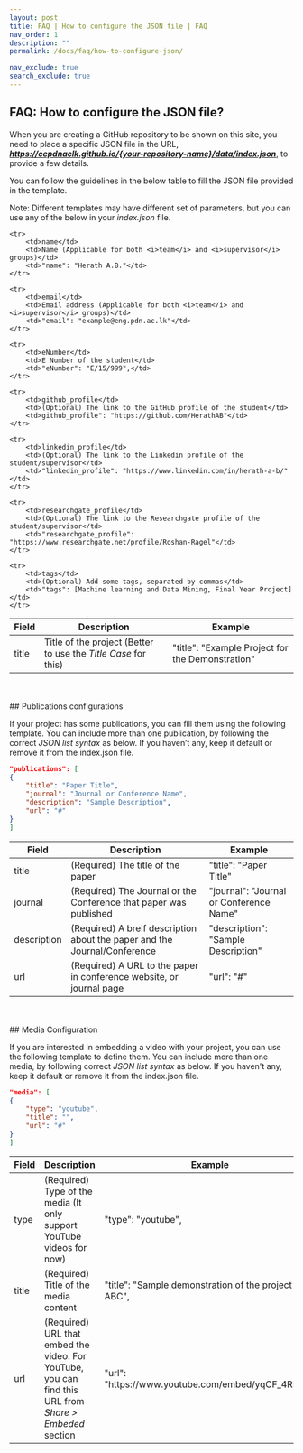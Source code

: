 ```yaml
---
layout: post
title: FAQ | How to configure the JSON file | FAQ
nav_order: 1
description: ""
permalink: /docs/faq/how-to-configure-json/

nav_exclude: true
search_exclude: true
---
```


## FAQ: How to configure the JSON file?

When you are creating a GitHub repository to be shown on this site, you need to place a specific JSON file in the URL,
<i><b>https://cepdnaclk.github.io/{your-repository-name}/data/index.json</b></i>, to provide a few details.

You can follow the guidelines in the below table to fill the JSON file provided in the template.

Note: Different templates may have different set of parameters, but you can use any of the below in your <i>index.json</i> file.

<table class="table table-responsive">
    <thead class="thead-light">
        <tr>
            <th>Field</th>
            <th>Description</th>
            <th>Example</th>
        </tr>
    </thead>
    <tr>
        <td>title</td>
        <td>Title of the project (Better to use the <i>Title Case</i> for this)</td>
        <td>"title": "Example Project for the Demonstration"</td>
    </tr>

    <tr>
        <td>name</td>
        <td>Name (Applicable for both <i>team</i> and <i>supervisor</i> groups)</td>
        <td>"name": "Herath A.B."</td>
    </tr>

    <tr>
        <td>email</td>
        <td>Email address (Applicable for both <i>team</i> and <i>supervisor</i> groups)</td>
        <td>"email": "example@eng.pdn.ac.lk"</td>
    </tr>

    <tr>
        <td>eNumber</td>
        <td>E Number of the student</td>
        <td>"eNumber": "E/15/999",</td>
    </tr>

    <tr>
        <td>github_profile</td>
        <td>(Optional) The link to the GitHub profile of the student</td>
        <td>github_profile": "https://github.com/HerathAB"</td>
    </tr>

    <tr>
        <td>linkedin_profile</td>
        <td>(Optional) The link to the Linkedin profile of the student/supervisor</td>
        <td>"linkedin_profile": "https://www.linkedin.com/in/herath-a-b/"</td>
    </tr>

    <tr>
        <td>researchgate_profile</td>
        <td>(Optional) The link to the Researchgate profile of the student/supervisor</td>
        <td>"researchgate_profile": "https://www.researchgate.net/profile/Roshan-Ragel"</td>
    </tr>

    <tr>
        <td>tags</td>
        <td>(Optional) Add some tags, separated by commas</td>
        <td>"tags": [Machine learning and Data Mining, Final Year Project]</td>
    </tr>
</table>


<br>
<br>
## Publications configurations

If your project has some publications, you can fill them using the following template.
You can include more than one publication, by following the correct <i>JSON list syntax</i> as below.
If you haven’t any, keep it default or remove it from the index.json file.

```json
"publications": [
{
    "title": "Paper Title",
    "journal": "Journal or Conference Name",
    "description": "Sample Description",
    "url": "#"
}
]
```

<table class="table table-responsive">
    <thead class="thead-light">
        <tr>
            <th>Field</th>
            <th>Description</th>
            <th>Example</th>
        </tr>
    </thead>
    <tr>
        <td>title</td>
        <td>(Required) The title of the paper</td>
        <td>"title": "Paper Title"</td>
    </tr>
    <tr>
        <td>journal</td>
        <td>(Required) The Journal or the Conference that paper was published</td>
        <td>"journal": "Journal or Conference Name"</td>
    </tr>
    <tr>
        <td>description</td>
        <td>(Required) A breif description about the paper and the Journal/Conference</td>
        <td>"description": "Sample Description"</td>
    </tr>
    <tr>
        <td>url</td>
        <td>(Required) A URL to the paper in conference website, or journal page</td>
        <td>"url": "#"</td>
    </tr>
</table>


<br>
<br>
## Media Configuration

If you are interested in embedding a video with your project, you can use the following template to define them.
You can include more than one media, by following correct <i>JSON list syntax</i> as below.
If you haven't any, keep it default or remove it from the index.json file.


```json
"media": [
{
    "type": "youtube",
    "title": "",
    "url": "#"
}
]
```

<table class="table table-responsive">
    <thead class="thead-light">
        <tr>
            <th>Field</th>
            <th>Description</th>
            <th>Example</th>
        </tr>
    </thead>
    <tr>
        <td>type</td>
        <td>(Required) Type of the media (It only support YouTube videos for now)</td>
        <td>"type": "youtube",</td>
    </tr>
    <tr>
        <td>title</td>
        <td>(Required) Title of the media content</td>
        <td>"title": "Sample demonstration of the project ABC",</td>
    </tr>
    <tr>
        <td>url</td>
        <td>(Required) URL that embed the video.
            For YouTube, you can find this URL from <i>Share > Embeded</i> section</td>
        <td>"url": "https://www.youtube.com/embed/yqCF_4RPnlA"</td>
    </tr>
</table>
